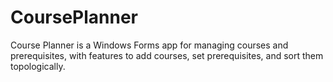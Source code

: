# CoursePlanner
 Course Planner is a Windows Forms app for managing courses and prerequisites, with features to add courses, set prerequisites, and sort them topologically.

